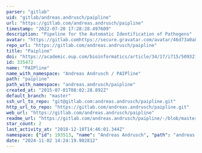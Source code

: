 ```yaml
---
parser: "gitlab"
uid: "gitlab/andreas.andrusch/paipline"
url: "https://gitlab.com/andreas.andrusch/paipline"
timestamp: "2022-07-20 17:28:28.497609"
description: "Pipeline for the Automatic Identification of Pathogens"
avatar: "https://gitlab.comhttps://secure.gravatar.com/avatar/46d73a0a8c631b9581aba4f1401e4b80?s=80&d=identicon"
repo_url: "https://gitlab.com/andreas.andrusch/paipline"
title: "Paipline"
doi: "https://academic.oup.com/bioinformatics/article/34/17/i715/5093217"
id: 335472
name: "PAIPline"
name_with_namespace: "Andreas Andrusch / PAIPline"
path: "paipline"
path_with_namespace: "andreas.andrusch/paipline"
created_at: "2015-07-01T08:02:28.892Z"
default_branch: "master"
ssh_url_to_repo: "git@gitlab.com:andreas.andrusch/paipline.git"
http_url_to_repo: "https://gitlab.com/andreas.andrusch/paipline.git"
web_url: "https://gitlab.com/andreas.andrusch/paipline"
readme_url: "https://gitlab.com/andreas.andrusch/paipline/-/blob/master/README.md"
star_count: 2
last_activity_at: "2018-12-10T14:46:01.344Z"
namespace: {"id": 193513, "name": "Andreas Andrusch", "path": "andreas.andrusch", "kind": "user", "full_path": "andreas.andrusch", "parent_id": null, "avatar_url": "https://secure.gravatar.com/avatar/46d73a0a8c631b9581aba4f1401e4b80?s=80&d=identicon", "web_url": "https://gitlab.com/andreas.andrusch"}
date: "2024-11-02 14:24:19.902812"
---
```

